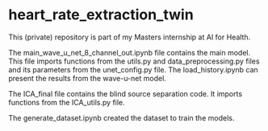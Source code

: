 # heart_rate_extraction_twin
This (private) repository is part of my Masters internship at AI for Health. 

The main_wave_u_net_8_channel_out.ipynb file contains the main model. This file imports functions from the utils.py and data_preprocessing.py files and its parameters from the unet_config.py file. The load_history.ipynb can present the results from the wave-u-net model. 

The ICA_final file contains the blind source separation code. It imports functions from the ICA_utils.py file. 

The generate_dataset.ipynb created the dataset to train the models. 

